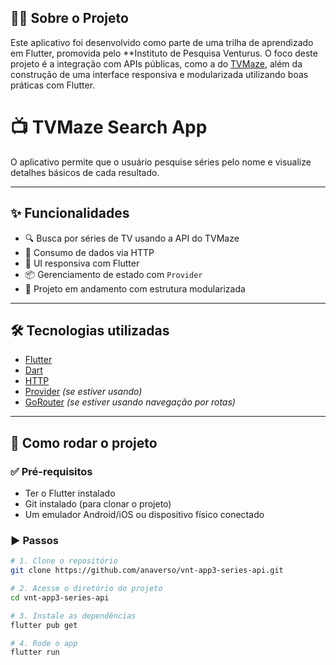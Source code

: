 ## 👩‍💻 Sobre o Projeto

Este aplicativo foi desenvolvido como parte de uma trilha de aprendizado em Flutter, promovida pelo **Instituto de Pesquisa Venturus. O foco deste projeto é a integração com APIs públicas, como a do [TVMaze](https://www.tvmaze.com/api), além da construção de uma interface responsiva e modularizada utilizando boas práticas com Flutter.


# 📺 TVMaze Search App

O aplicativo permite que o usuário pesquise séries pelo nome e visualize detalhes básicos de cada resultado.

---

## ✨ Funcionalidades

- 🔍 Busca por séries de TV usando a API do TVMaze
- 📡 Consumo de dados via HTTP
- 📱 UI responsiva com Flutter
- 📦 Gerenciamento de estado com `Provider` 
- 🧪 Projeto em andamento com estrutura modularizada

---

## 🛠 Tecnologias utilizadas

- [Flutter](https://flutter.dev/)
- [Dart](https://dart.dev/)
- [HTTP](https://pub.dev/packages/http)
- [Provider](https://pub.dev/packages/provider) *(se estiver usando)*
- [GoRouter](https://pub.dev/packages/go_router) *(se estiver usando navegação por rotas)*

---

## 🚀 Como rodar o projeto

### ✅ Pré-requisitos

- Ter o Flutter instalado
- Git instalado (para clonar o projeto)
- Um emulador Android/iOS ou dispositivo físico conectado

### ▶️ Passos

```bash
# 1. Clone o repositório
git clone https://github.com/anaverso/vnt-app3-series-api.git

# 2. Acesse o diretório do projeto
cd vnt-app3-series-api

# 3. Instale as dependências
flutter pub get

# 4. Rode o app
flutter run
